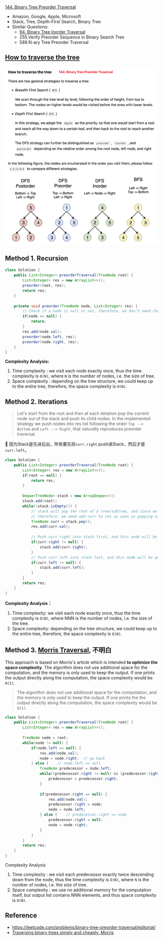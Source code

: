 [144. Binary Tree Preorder Traversal](https://leetcode.com/problems/binary-tree-preorder-traversal/)

* Amazon, Google, Apple, Microsoft
* Stack, Tree, Depth-First Search, Binary Tree
* Similar Questions:
    * [94. Binary Tree Inorder Traversal](https://leetcode.com/problems/binary-tree-inorder-traversal/) 
    * 255.Verify Preorder Sequence in Binary Search Tree
    * 589.N-ary Tree Preorder Traversal


## [How to traverse the tree](https://leetcode.com/problems/binary-tree-preorder-traversal/solution/)
![](images/Traverse.Tree_144.Binary.Tree.Preorder.Traversal.png)

## Method 1. Recursion
```java
class Solution {
    public List<Integer> preorderTraversal(TreeNode root) {
        List<Integer> res = new ArrayList<>();
        preorder(root, res);
        return res;
    }
    
    private void preorder(TreeNode node, List<Integer> res) {
        // Check if a node is null or not, therefore, we don't need check in main function, i.e. `preorderTraversal()`
        if(node == null) {  
            return;
        }
        res.add(node.val);
        preorder(node.left, res);
        preorder(node.right, res);
    }
}
```
**Complexity Analysis:**
1. Time complexity : we visit each node exactly once, thus the time complexity is `O(N)`, where 
   `N` is the number of nodes, i.e. the size of tree.
2. Space complexity : depending on the tree structure, we could keep up to the entire tree, 
   therefore, the space complexity is `O(N)`. 


## Method 2. Iterations
> Let's start from the root and then at each itetation pop the current node out of the stack and push its child nodes.
> In the implemented strategy we push nodes into res list following the order `Top --> Bottom` and `Left --> Right`, that naturally reproduces preorder traversal. 

:red_circle: 因为Stack是先进后出，所有要先将`curr.right` push进Stack，然后才是`curr.left`。

```java
class Solution {
    public List<Integer> preorderTraversal(TreeNode root) {
        List<Integer> res = new ArrayList<>();
        if(root == null) {
            return res;
        }

        Deque<TreeNode> stack = new ArrayDeque<>();
        stack.add(root);
        while(!stack.isEmpty()) {
            // stack will pop the root of a tree/subtree, and since we want preorder traversal,
            // therefore, we need add curr to res as soon as popping nodes out
            TreeNode curr = stack.pop();
            res.add(curr.val);

            // Push curr.right into stack first, and this node will be popped last
            if(curr.right != null) {
                stack.add(curr.right);
            }
            // Push curr.left into stack last, and this node will be popped first
            if(curr.left != null) {
                stack.add(curr.left);
            }
        }
        return res;
    }
}
```
**Complexity Analysis：**
1. Time complexity: we visit each node exactly once, thus the time complexity is `O(N)`, where NNN is the number of nodes, i.e. the size of the tree.
2. Space complexity: depending on the tree structure, we could keep up to the entire tree, therefore, the space complexity is `O(N)`.


## Method 3. [Morris Traversal](https://www.sciencedirect.com/science/article/abs/pii/0020019079900681), 不明白
This approach is based on Morris's article which is intended **to optimize the space complexity**. The algorithm does not use additional space for the computation, and the memory is only used to keep the output. If one prints the output directly along the computation, the space complexity would be `O(1)`.

> The algorithm does not use additional space for the computation, and the memory is only used to keep the output.
> If one prints the the output directly along the computation, the space complexity would be `O(1)`.

```java
class Solution {
    public List<Integer> preorderTraversal(TreeNode root) {
        List<Integer> res = new ArrayList<>();
        
        TreeNode node = root;
        while(node != null) {
            if(node.left == null) {
                res.add(node.val);
                node = node.right;  // go back
            } else {    // node.left == null
                TreeNode predecessor = node.left;
                while((predecessor.right != null) && (predecessor.right != node)) {
                    predecessor = predecessor.right;
                }
                
                if(predecessor.right == null) {
                    res.add(node.val);
                    predecessor.right = node;
                    node = node.left;
                } else {    // predecessor.right == node
                    predecessor.right = null;
                    node = node.right;
                }
            }
        }
        return res;
    }
}
```
Complexity Analysis
1. Time complexity : we visit each predecessor exactly twice descending down from the node, thus 
   the time complexity is `O(N)`, where `N` is the number of nodes, i.e. the size of tree.
2. Space complexity : we use no additional memory for the computation itself, but output list 
   contains NNN elements, and thus space complexity is `O(N)`. 


## Reference
* https://leetcode.com/problems/binary-tree-preorder-traversal/editorial/
* [Traversing binary trees simply and cheaply, Morris](https://www.sciencedirect.com/science/article/abs/pii/0020019079900681)